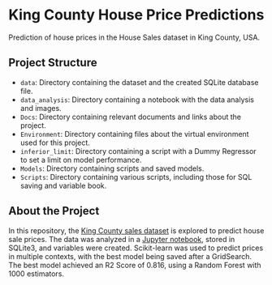 # King County House Price Predictions

Prediction of house prices in the House Sales dataset in King County, USA.

## Project Structure

- `data`: Directory containing the dataset and the created SQLite database file.
- `data_analysis`: Directory containing a notebook with the data analysis and images.
- `Docs`: Directory containing relevant documents and links about the project.
- `Environment`: Directory containing files about the virtual environment used for this project.
- `inferior_limit`: Directory containing a script with a Dummy Regressor to set a limit on model performance.
- `Models`: Directory containing scripts and saved models.
- `Scripts`: Directory containing various scripts, including those for SQL saving and variable book.

## About the Project

In this repository, the [King County sales dataset](https://www.kaggle.com/datasets/harlfoxem/housesalesprediction) is explored to predict house sale prices. The data was analyzed in a [Jupyter notebook](https://github.com/leorlik/king-county-houses/blob/main/data_analysis/Data%20Analysis%20House%20Prices.ipynb), stored in SQLite3, and variables were created. Scikit-learn was used to predict prices in multiple contexts, with the best model being saved after a GridSearch. The best model achieved an R2 Score of 0.816, using a Random Forest with 1000 estimators.

